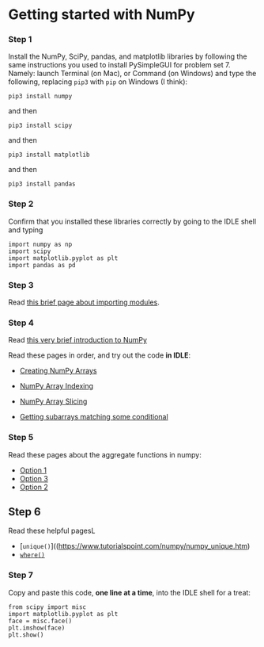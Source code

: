 # Getting started with NumPy

### Step 1
Install the NumPy, SciPy, pandas, and matplotlib libraries by following the same instructions you used to install PySimpleGUI for problem set 7. Namely: launch Terminal (on Mac), or Command (on Windows) and type the following, replacing `pip3` with `pip` on Windows (I think):

```
pip3 install numpy 
```

and then

```
pip3 install scipy
```

and then

```
pip3 install matplotlib
```

and then

```
pip3 install pandas
```

### Step 2
Confirm that you installed these libraries correctly by going to the IDLE shell and typing

```
import numpy as np
import scipy
import matplotlib.pyplot as plt
import pandas as pd
```

### Step 3
Read [this brief page about importing modules](https://www.digitalocean.com/community/tutorials/how-to-import-modules-in-python-3).

### Step 4
Read [this very brief introduction to NumPy](https://www.w3schools.com/python/numpy/numpy_intro.asp)

Read these pages in order, and try out the code **in IDLE**:

* [Creating NumPy Arrays](https://www.w3schools.com/python/numpy/numpy_creating_arrays.asp)

* [NumPy Array Indexing](https://www.w3schools.com/python/numpy/numpy_array_indexing.asp)

* [NumPy Array Slicing](https://www.w3schools.com/python/numpy/numpy_array_slicing.asp)

* [Getting subarrays matching some conditional](https://thispointer.com/python-numpy-select-elements-or-indices-by-conditions-from-numpy-array/)


### Step 5
Read these pages about the aggregate functions in numpy:

* [Option 1](https://colab.research.google.com/github/jakevdp/PythonDataScienceHandbook/blob/master/notebooks/02.04-Computation-on-arrays-aggregates.ipynb)
* [Option 3](https://www.pythonprogramming.in/numpy-aggregate-and-statistical-functions.html)
* [Option 2](https://www.tutorialgateway.org/python-numpy-aggregate-functions/)


## Step 6
Read these helpful pagesL

* [`unique()`]((https://www.tutorialspoint.com/numpy/numpy_unique.htm)
* [`where()`](https://thispointer.com/find-the-index-of-a-value-in-numpy-array/)

### Step 7

Copy and paste this code, **one line at a time**, into the IDLE shell for a treat:

```
from scipy import misc
import matplotlib.pyplot as plt
face = misc.face()
plt.imshow(face)
plt.show()
```



